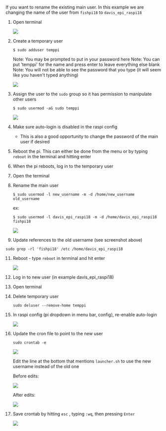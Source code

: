 If you want to rename the existing main user. In this example we are changing the name of the user from `fishpi18` to `davis_epi_raspi18`

1. Open terminal

   <img src="screenshots/terminal.png">
   
2. Create a temporary user
   ```
   $ sudo adduser temppi
   ```
   Note: You may be prompted to put in your password here
   Note: You can put 'temppi' for the name and press enter to leave everything else blank
   Note: You will not be able to see the password that you type (it will seem like you haven't typed anything)

   <img src="screenshots/create_temppi_user.png">
   
4. Assign the user to the `sudo` group so it has permission to manipulate other users
   ```
   $ sudo usermod -aG sudo temppi
   ```

   <img src="screenshots/usermod_temppi.png">
   
5. Make sure auto-login is disabled in the raspi config
   - This is also a good opportunity to change the password of the main user if desired
6. Reboot the pi. This can either be done from the menu or by typing `reboot` in the terminal and hitting enter
7. When the pi reboots, log in to the temporary user 
8. Open the terminal
9. Rename the main user
   ```
   $ sudo usermod -l new_username -m -d /home/new_username old_username
   ```
   ex:
   ```
   $ sudo usermod -l davis_epi_raspi18 -m -d /home/davis_epi_raspi18 fishpi18
   ```

   <img src="screenshots/user_to_sudo_group.png">
   
10. Update references to the old username (see screenshot above)
   ```
   sudo grep -rl 'fishpi18' /etc /home/davis_epi_raspi18
   ```
11. Reboot - type `reboot` in terminal and hit enter

    <img src="screenshots/reboot.png">
    
12. Log in to new user (in example davis_epi_raspi18)
13. Open terminal
14. Delete temporary user
    ```
    sudo deluser --remove-home temppi
    ```
    
15. In raspi config (pi dropdown in menu bar, config), re-enable auto-login

    <img src="screenshots/raspi_config_options.png">
    
16. Update the cron file to point to the new user
    ```
    sudo crontab -e
    ```
    <img src="screenshots/crontab_term.png">
    
    Edit the line at the bottom that mentions `launcher.sh` to use the new username instead of the old one

    Before edits:

    <img src="screenshots/crontab_file.png">

    After edits:

    <img src="screenshots/crontab_edited.png">
    
18. Save crontab by hitting `esc` , typing `:wq`, then pressing `Enter`

    <img src="screenshots/crontab_save.png">

